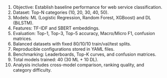 

1. Objective: Establish baseline performance for web service classification.
2. Dataset: Top-N categories (10, 20, 30, 40, 50).
3. Models: ML (Logistic Regression, Random Forest, XGBoost) and DL (BiLSTM).
4. Features: TF-IDF and SBERT embeddings.
5. Evaluation: Top-1, Top-3, Top-5 accuracy, Macro/Micro F1, confusion matrices.
6. Balanced datasets with fixed 80/10/10 train/val/test splits.
7. Reproducible configurations stored in YAML files.
8. Benchmarking: Leaderboards, Top-K curves, and confusion matrices.
9. Total models trained: 40 (30 ML + 10 DL).
10. Analysis includes cross-model comparison, ranking quality, and category difficulty.

